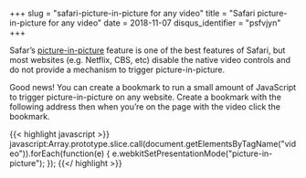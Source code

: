 +++
slug = "safari-picture-in-picture for any video"
title = "Safari picture-in-picture for any video"
date = 2018-11-07
disqus_identifier = "psfvjyn"
+++

Safar’s [picture-in-picture](https://support.apple.com/en-us/HT206997) feature is one of the best features of Safari, but most websites (e.g. Netflix, CBS, etc) disable the native video controls and do not provide a mechanism to trigger picture-in-picture.

Good news! You can create a bookmark to run a small amount of JavaScript to trigger picture-in-picture on any website. Create a bookmark with the following address then when you’re on the page with the video click the bookmark.

{{< highlight javascript >}}
javascript:Array.prototype.slice.call(document.getElementsByTagName("video")).forEach(function(e) { e.webkitSetPresentationMode("picture-in-picture"); });
{{</ highlight >}}
